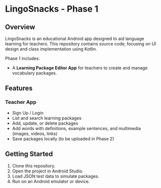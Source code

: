 # LingoSnacks - Phase 1

## Overview

LingoSnacks is an educational Android app designed to aid language learning for teachers. This repository contains source code, focusing on UI design and class implementation using Kotlin.

Phase 1 includes:
- A **Learning Package Editor App** for teachers to create and manage vocabulary packages.

## Features

### Teacher App
- Sign Up / Login
- List and search learning packages
- Add, update, or delete packages
- Add words with definitions, example sentences, and multimedia (images, videos, links)
- Save packages locally (to be uploaded in Phase 2)

## Getting Started
1. Clone this repository.
2. Open the project in Android Studio.
3. Load JSON test data to simulate packages.
4. Run on an Android emulator or device.
